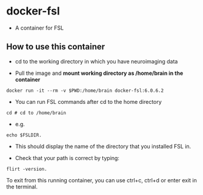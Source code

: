 # docker-fsl

- A container for FSL


## How to use this container

- cd to the working directory in which you have neuroimaging data

- Pull the image and **mount working directory as /home/brain in the container**

```
docker run -it --rm -v $PWD:/home/brain docker-fsl:6.0.6.2
```

- You can run FSL commands after cd to the home directory

```
cd # cd to /home/brain
```
- e.g.
```
echo $FSLDIR.
```
- This should display the name of the directory that you installed FSL in.

- Check that your path is correct by typing:
```
flirt -version.
```
To exit from this running container, you can use ctrl+c, ctrl+d or enter exit in the terminal.
